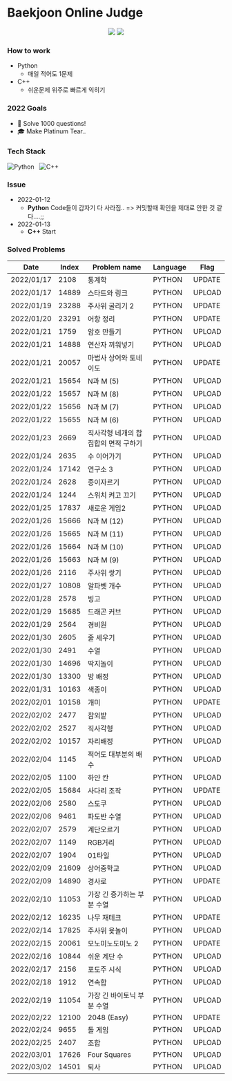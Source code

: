 # Baekjoon Online Judge

<p align="center">
  <img src="http://mazassumnida.wtf/api/v2/generate_badge?boj=tjdwlslrj"/>
  <img src="http://mazandi.herokuapp.com/api?handle=tjdwlslrj&theme=warm"/>
</p>

### How to work

- Python
  - 매일 적어도 1문제
- C++
  - 쉬운문제 위주로 빠르게 익히기


### 2022 Goals

- 💯 Solve 1000 questions!  
- 🎓 Make Platinum Tear..


### Tech Stack

![Python](https://img.shields.io/badge/Python-3766AB?style=flat-square&logo=Python&logoColor=white) &nbsp;
![C++](https://img.shields.io/badge/C++-3766AB?style=flat-square&logo=c%2B%2B&logoColor=white) &nbsp;

### Issue 

- 2022-01-12 
  - **Python** Code들이 갑자기 다 사라짐.. => 커밋할때 확인을 제대로 안한 것 같다....;;
- 2022-01-13
  - **C++** Start


### Solved Problems

| Date       | Index | Problem name |  Language  |  Flag  |
| ----- | ------------ | ---------- | ----------|  ----  |
|  2022/01/17  |  2108  |  통계학   |  PYTHON  |  UPDATE  |
|  2022/01/17  |  14889  |  스타트와 링크   |  PYTHON  |  UPLOAD  |
|  2022/01/19  |  23288  |  주사위 굴리기 2   |  PYTHON  |  UPDATE  |
|  2022/01/20  |  23291  |  어항 정리   |  PYTHON  |  UPDATE  |
|  2022/01/21  |  1759  |  암호 만들기   |  PYTHON  |  UPLOAD  |
|  2022/01/21  |  14888  |  연산자 끼워넣기   |  PYTHON  |  UPLOAD  |
|  2022/01/21  |  20057  |  마법사 상어와 토네이도   |  PYTHON  |  UPDATE  |
|  2022/01/21  |  15654  |  N과 M (5)   |  PYTHON  |  UPLOAD  |
|  2022/01/22  |  15657  |  N과 M (8)   |  PYTHON  |  UPLOAD  |
|  2022/01/22  |  15656  |  N과 M (7)   |  PYTHON  |  UPLOAD  |
|  2022/01/22  |  15655  |  N과 M (6)   |  PYTHON  |  UPLOAD  |
|  2022/01/23  |  2669  |  직사각형 네개의 합집합의 면적 구하기   |  PYTHON  |  UPLOAD  |
|  2022/01/24  |  2635  |  수 이어가기   |  PYTHON  |  UPLOAD  |
|  2022/01/24  |  17142  |  연구소 3   |  PYTHON  |  UPLOAD  |
|  2022/01/24  |  2628  |  종이자르기   |  PYTHON  |  UPLOAD  |
|  2022/01/24  |  1244  |  스위치 켜고 끄기   |  PYTHON  |  UPLOAD  |
|  2022/01/25  |  17837  |  새로운 게임2   |  PYTHON  |  UPLOAD  |
|  2022/01/26  |  15666  |  N과 M (12)   |  PYTHON  |  UPLOAD  |
|  2022/01/26  |  15665  |  N과 M (11)   |  PYTHON  |  UPLOAD  |
|  2022/01/26  |  15664  |  N과 M (10)   |  PYTHON  |  UPLOAD  |
|  2022/01/26  |  15663  |  N과 M (9)   |  PYTHON  |  UPLOAD  |
|  2022/01/26  |  2116  |  주사위 쌓기   |  PYTHON  |  UPLOAD  |
|  2022/01/27  |  10808  |  알파벳 개수   |  PYTHON  |  UPLOAD  |
|  2022/01/28  |  2578  |  빙고   |  PYTHON  |  UPLOAD  |
|  2022/01/29  |  15685  |  드래곤 커브   |  PYTHON  |  UPLOAD  |
|  2022/01/29  |  2564  |  경비원   |  PYTHON  |  UPLOAD  |
|  2022/01/30  |  2605  |  줄 세우기   |  PYTHON  |  UPLOAD  |
|  2022/01/30  |  2491  |  수열   |  PYTHON  |  UPLOAD  |
|  2022/01/30  |  14696  |  딱지놀이   |  PYTHON  |  UPLOAD  |
|  2022/01/30  |  13300  |  방 배정   |  PYTHON  |  UPLOAD  |
|  2022/01/31  |  10163  |  색종이   |  PYTHON  |  UPLOAD  |
|  2022/02/01  |  10158  |  개미   |  PYTHON  |  UPDATE  |
|  2022/02/02  |  2477  |  참외밭   |  PYTHON  |  UPLOAD  |
|  2022/02/02  |  2527  |  직사각형   |  PYTHON  |  UPLOAD  |
|  2022/02/02  |  10157  |  자리배정   |  PYTHON  |  UPLOAD  |
|  2022/02/04  |  1145  |  적어도 대부분의 배수   |  PYTHON  |  UPLOAD  |
|  2022/02/05  |  1100  |  하얀 칸   |  PYTHON  |  UPLOAD  |
|  2022/02/05  |  15684  |  사다리 조작   |  PYTHON  |  UPDATE  |
|  2022/02/06  |  2580  |  스도쿠   |  PYTHON  |  UPLOAD  |
|  2022/02/06  |  9461  |  파도반 수열   |  PYTHON  |  UPLOAD  |
|  2022/02/07  |  2579  |  계단오르기   |  PYTHON  |  UPLOAD  |
|  2022/02/07  |  1149  |  RGB거리   |  PYTHON  |  UPLOAD  |
|  2022/02/07  |  1904  |  01타일   |  PYTHON  |  UPLOAD  |
|  2022/02/09  |  21609  |  상어중학교   |  PYTHON  |  UPLOAD  |
|  2022/02/09  |  14890  |  경사로   |  PYTHON  |  UPDATE  |
|  2022/02/10  |  11053  |  가장 긴 증가하는 부분 수열   |  PYTHON  |  UPLOAD  |
|  2022/02/12  |  16235  |  나무 재테크   |  PYTHON  |  UPDATE  |
|  2022/02/14  |  17825  |  주사위 윷놀이   |  PYTHON  |  UPLOAD  |
|  2022/02/15  |  20061  |  모노미노도미노 2   |  PYTHON  |  UPDATE  |
|  2022/02/16  |  10844  |  쉬운 계단 수   |  PYTHON  |  UPLOAD  |
|  2022/02/17  |  2156  |  포도주 시식   |  PYTHON  |  UPLOAD  |
|  2022/02/18  |  1912  |  연속합   |  PYTHON  |  UPLOAD  |
|  2022/02/19  |  11054  |  가장 긴 바이토닉 부분 수열   |  PYTHON  |  UPLOAD  |
|  2022/02/22  |  12100  |  2048 (Easy)   |  PYTHON  |  UPDATE  |
|  2022/02/24  |  9655  |  돌 게임   |  PYTHON  |  UPLOAD  |
|  2022/02/25  |  2407  |  조합   |  PYTHON  |  UPLOAD  |
|  2022/03/01  |  17626  |  Four Squares   |  PYTHON  |  UPLOAD  |
|  2022/03/02  |  14501  |  퇴사   |  PYTHON  |  UPLOAD  |
